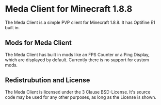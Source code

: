 # Meda Client for Minecraft 1.8.8
The Meda Client is a simple PVP client for Minecraft 1.8.8. It has Optifine E1 built in.

## Mods for Meda Client
The Meda Client has built in mods like an FPS Counter or a Ping Display, which are displayed by default.
Currently there is no support for custom mods.

## Redistrubution and License
The Meda Client is licensed under the 3 Clause BSD-License. It's source code may be used
for any other purposes, as long as the License is shown.
